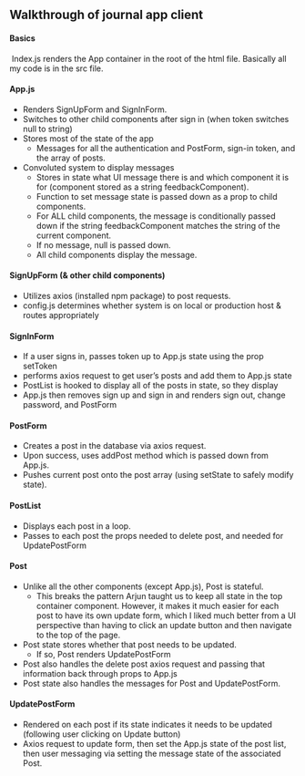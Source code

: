## Walkthrough of journal app client

#### Basics

​	Index.js renders the App container in the root of the html file. 
	Basically all my code is in the src file.

#### App.js 

- Renders SignUpForm and SignInForm.
- Switches to other child components after sign in (when token switches null to string)
- Stores most of the state of the app
  - Messages for all the authentication and PostForm, sign-in token, and the array of posts.
- Convoluted system to display messages
  - Stores in state what UI message there is and which component it is for (component stored as a string feedbackComponent).
  - Function to set message state is passed down as a prop to child components.
  - For ALL child components, the message is conditionally passed down if the string feedbackComponent matches the string of the current component.
  - If no message, null is passed down.
  - All child components display the message.	

#### SignUpForm (& other child components)

- Utilizes axios (installed npm package) to post requests.
- config.js determines whether system is on local or production host & routes appropriately

#### SignInForm 

- If a user signs in, passes token up to App.js state using the prop setToken
- performs axios request to get user’s posts and add them to App.js state
- PostList is hooked to display all of the posts in state, so they display
- App.js then removes sign up and sign in and renders sign out, change password, and PostForm

#### PostForm 

- Creates a post in the database via axios request.
- Upon success, uses addPost method which is passed down from App.js.
- Pushes current post onto the post array (using setState to safely modify state).

#### PostList

- Displays each post in a loop. 
- Passes to each post the props needed to delete post, and needed for UpdatePostForm

#### Post

- Unlike all the other components (except App.js), Post is stateful.
  - This breaks the pattern Arjun taught us to keep all state in the top container component. However, it makes it much easier for each post to have its own update form, which I liked much better from a UI perspective than having to click an update button and then navigate to the top of the page.
- Post state stores whether that post needs to be updated.
  - If so, Post renders UpdatePostForm
- Post also handles the delete post axios request and passing that information back through props to App.js
- Post state also handles the messages for Post and UpdatePostForm.



#### UpdatePostForm

- Rendered on each post if its state indicates it needs to be updated (following user clicking on Update button)
- Axios request to update form, then set the App.js state of the post list, then user messaging via setting the message state of the associated Post.